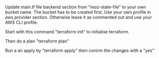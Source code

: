
Update main.tf file backend section from "moz-state-file" to your own bucket name. The bucket has to be created first. 
Use your own profile in aws provider section. Otherwise leave it as commented out and use your AWS CLI profile. 

Start with this command "terraform init" to initialise terraform.

Then do a plan "terraform plan"

Run a an apply by "terraform apply" then conirm the changes with a "yes"
